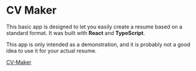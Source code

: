 # CV Maker

This basic app is designed to let you easily create a resume based on a standard format.
It was built with **React** and **TypeScript**.

This app is only intended as a demonstration, and it is probably not a good idea to use it for your actual resume.

[CV-Maker](https://cnpcnpcnp.github.io/cv-maker/)